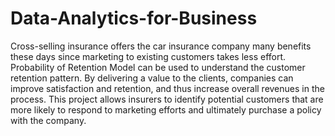 # Data-Analytics-for-Business

Cross-selling insurance offers the car insurance company many benefits these days since marketing to existing customers takes less effort. Probability of Retention Model can be used to understand the customer retention pattern. By delivering a value to the clients, companies can improve satisfaction and retention, and thus increase overall revenues in the process. This project allows insurers to identify potential customers that are more likely to respond to marketing efforts and ultimately purchase a policy with the company.
